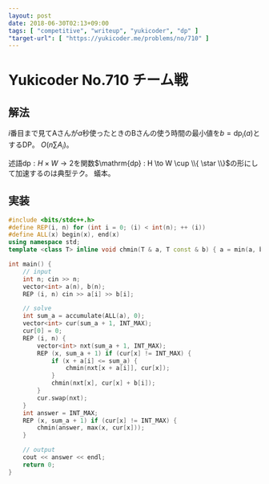 ```yaml
---
layout: post
date: 2018-06-30T02:13+09:00
tags: [ "competitive", "writeup", "yukicoder", "dp" ]
"target-url": [ "https://yukicoder.me/problems/no/710" ]
---
```


# Yukicoder No.710 チーム戦

## 解法

$i$番目まで見てAさんが$a$秒使ったときのBさんの使う時間の最小値を<span>$b = \mathrm{dp}_i(a)$</span>とするDP。
<span>$O(n\sum A_i)$</span>。

述語$\mathrm{dp} : H \times W \to 2$を関数<span>$\mathrm{dp} : H \to W \cup \\{ \star \\}$</span>の形にして加速するのは典型テク。
蟻本。

## 実装

``` c++
#include <bits/stdc++.h>
#define REP(i, n) for (int i = 0; (i) < int(n); ++ (i))
#define ALL(x) begin(x), end(x)
using namespace std;
template <class T> inline void chmin(T & a, T const & b) { a = min(a, b); }

int main() {
    // input
    int n; cin >> n;
    vector<int> a(n), b(n);
    REP (i, n) cin >> a[i] >> b[i];

    // solve
    int sum_a = accumulate(ALL(a), 0);
    vector<int> cur(sum_a + 1, INT_MAX);
    cur[0] = 0;
    REP (i, n) {
        vector<int> nxt(sum_a + 1, INT_MAX);
        REP (x, sum_a + 1) if (cur[x] != INT_MAX) {
            if (x + a[i] <= sum_a) {
                chmin(nxt[x + a[i]], cur[x]);
            }
            chmin(nxt[x], cur[x] + b[i]);
        }
        cur.swap(nxt);
    }
    int answer = INT_MAX;
    REP (x, sum_a + 1) if (cur[x] != INT_MAX) {
        chmin(answer, max(x, cur[x]));
    }

    // output
    cout << answer << endl;
    return 0;
}
```
